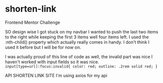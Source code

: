 # shorten-link
Frontend Mentor Challenge

SO design wise I got stuck on my navbar I wanted to push the last two items to the right while keeping the first 3 items well four items left. I used the :nth-child() property which actually really comes in handy. I don't think I used it before but I will be for now on.

I was actually proud of this line of code as well, the invalid part was nice I haven't worked with input fields so it was nice.
`
input[type=url]:focus:invalid{
    color: red;
    outline: .2rem solid red;
}
`
<!-- https://shrtco.de/docs -->
API SHORTEN LINK SITE
I'm using axios for my api 